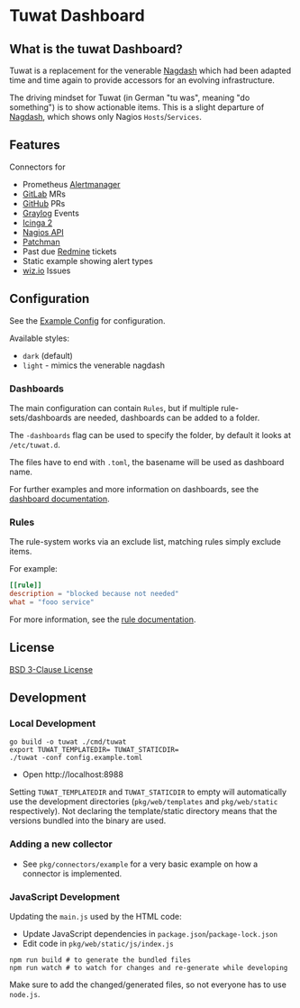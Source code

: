 # Tuwat Dashboard

## What is the tuwat Dashboard?

Tuwat is a replacement for the venerable [Nagdash] which had been adapted time
and time again to provide accessors for an evolving infrastructure.

The driving mindset for Tuwat (in German "tu was", meaning "do something")
is to show actionable items. This is a slight departure of [Nagdash], which
shows only Nagios `Hosts`/`Services`.

[Nagdash]: https://github.com/lozzd/Nagdash

## Features

Connectors for

* Prometheus [Alertmanager]
* [GitLab] MRs
* [GitHub] PRs
* [Graylog] Events
* [Icinga 2]
* [Nagios API]
* [Patchman]
* Past due [Redmine] tickets
* Static example showing alert types
* [wiz.io] Issues

[Alertmanager]: https://prometheus.io/docs/alerting/latest/alertmanager/
[GitLab]: https://www.gitlab.com
[GitHub]: https://www.github.com
[Graylog]: https://graylog.org/
[Icinga 2]: https://icinga.com
[Nagios API]: https://github.com/zorkian/nagios-api
[Patchman]: https://github.com/furlongm/patchman
[Redmine]: https://redmine.org/
[wiz.io]: https://www.wiz.io/

## Configuration

See the [Example Config](config.example.toml) for configuration.

Available styles:

* `dark` (default)
* `light` - mimics the venerable nagdash

### Dashboards

The main configuration can contain `Rules`, but if multiple rule-sets/dashboards
are needed, dashboards can be added to a folder.

The `-dashboards` flag can be used to specify the folder, by default it looks at
`/etc/tuwat.d`.

The files have to end with `.toml`, the basename will be used as dashboard name.

For further examples and more information on dashboards, see the
[dashboard documentation](docs/dashboards.md).

### Rules

The rule-system works via an exclude list, matching rules simply exclude items.

For example:

```toml
[[rule]]
description = "blocked because not needed"
what = "fooo service"
```

For more information, see the [rule documentation](docs/rules.md).

## License

[BSD 3-Clause License](LICENSE)

## Development

### Local Development

```shell
go build -o tuwat ./cmd/tuwat
export TUWAT_TEMPLATEDIR= TUWAT_STATICDIR=
./tuwat -conf config.example.toml
```

* Open http://localhost:8988

Setting `TUWAT_TEMPLATEDIR` and `TUWAT_STATICDIR` to empty will automatically
use the development directories (`pkg/web/templates` and `pkg/web/static`
respectively). Not declaring the template/static directory means that the
versions bundled into the binary are used.

### Adding a new collector

* See `pkg/connectors/example` for a very basic example on how a connector is
  implemented.

### JavaScript Development

Updating the `main.js` used by the HTML code:

* Update JavaScript dependencies in `package.json`/`package-lock.json`
* Edit code in `pkg/web/static/js/index.js`

```shell
npm run build # to generate the bundled files
npm run watch # to watch for changes and re-generate while developing
```

Make sure to add the changed/generated files, so not everyone has to use
`node.js`.
